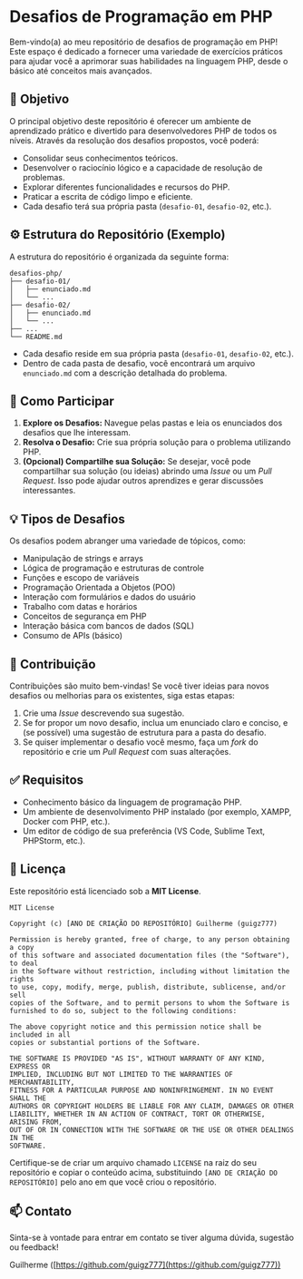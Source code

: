 # Desafios de Programação em PHP

Bem-vindo(a) ao meu repositório de desafios de programação em PHP! Este espaço é dedicado a fornecer uma variedade de exercícios práticos para ajudar você a aprimorar suas habilidades na linguagem PHP, desde o básico até conceitos mais avançados.

## 🎯 Objetivo

O principal objetivo deste repositório é oferecer um ambiente de aprendizado prático e divertido para desenvolvedores PHP de todos os níveis. Através da resolução dos desafios propostos, você poderá:

* Consolidar seus conhecimentos teóricos.
* Desenvolver o raciocínio lógico e a capacidade de resolução de problemas.
* Explorar diferentes funcionalidades e recursos do PHP.
* Praticar a escrita de código limpo e eficiente.
* Cada desafio terá sua própria pasta (`desafio-01`, `desafio-02`, etc.).

## ⚙️ Estrutura do Repositório (Exemplo)

A estrutura do repositório é organizada da seguinte forma:

```
desafios-php/
├── desafio-01/
│   ├── enunciado.md
│   └── ...
├── desafio-02/
│   ├── enunciado.md
│   └── ...
├── ...
└── README.md
```

* Cada desafio reside em sua própria pasta (`desafio-01`, `desafio-02`, etc.).
* Dentro de cada pasta de desafio, você encontrará um arquivo `enunciado.md` com a descrição detalhada do problema.

## 📝 Como Participar

1.  **Explore os Desafios:** Navegue pelas pastas e leia os enunciados dos desafios que lhe interessam.
2.  **Resolva o Desafio:** Crie sua própria solução para o problema utilizando PHP.
3.  **(Opcional) Compartilhe sua Solução:** Se desejar, você pode compartilhar sua solução (ou ideias) abrindo uma *Issue* ou um *Pull Request*. Isso pode ajudar outros aprendizes e gerar discussões interessantes.

## 💡 Tipos de Desafios

Os desafios podem abranger uma variedade de tópicos, como:

* Manipulação de strings e arrays
* Lógica de programação e estruturas de controle
* Funções e escopo de variáveis
* Programação Orientada a Objetos (POO)
* Interação com formulários e dados do usuário
* Trabalho com datas e horários
* Conceitos de segurança em PHP
* Interação básica com bancos de dados (SQL)
* Consumo de APIs (básico)

## 🤝 Contribuição

Contribuições são muito bem-vindas! Se você tiver ideias para novos desafios ou melhorias para os existentes, siga estas etapas:

1.  Crie uma *Issue* descrevendo sua sugestão.
2.  Se for propor um novo desafio, inclua um enunciado claro e conciso, e (se possível) uma sugestão de estrutura para a pasta do desafio.
3.  Se quiser implementar o desafio você mesmo, faça um *fork* do repositório e crie um *Pull Request* com suas alterações.

## ✅ Requisitos

* Conhecimento básico da linguagem de programação PHP.
* Um ambiente de desenvolvimento PHP instalado (por exemplo, XAMPP, Docker com PHP, etc.).
* Um editor de código de sua preferência (VS Code, Sublime Text, PHPStorm, etc.).

## 📄 Licença

Este repositório está licenciado sob a **MIT License**.

```
MIT License

Copyright (c) [ANO DE CRIAÇÃO DO REPOSITÓRIO] Guilherme (guigz777)

Permission is hereby granted, free of charge, to any person obtaining a copy
of this software and associated documentation files (the "Software"), to deal
in the Software without restriction, including without limitation the rights
to use, copy, modify, merge, publish, distribute, sublicense, and/or sell
copies of the Software, and to permit persons to whom the Software is
furnished to do so, subject to the following conditions:

The above copyright notice and this permission notice shall be included in all
copies or substantial portions of the Software.

THE SOFTWARE IS PROVIDED "AS IS", WITHOUT WARRANTY OF ANY KIND, EXPRESS OR
IMPLIED, INCLUDING BUT NOT LIMITED TO THE WARRANTIES OF MERCHANTABILITY,
FITNESS FOR A PARTICULAR PURPOSE AND NONINFRINGEMENT. IN NO EVENT SHALL THE
AUTHORS OR COPYRIGHT HOLDERS BE LIABLE FOR ANY CLAIM, DAMAGES OR OTHER
LIABILITY, WHETHER IN AN ACTION OF CONTRACT, TORT OR OTHERWISE, ARISING FROM,
OUT OF OR IN CONNECTION WITH THE SOFTWARE OR THE USE OR OTHER DEALINGS IN THE
SOFTWARE.
```

Certifique-se de criar um arquivo chamado `LICENSE` na raiz do seu repositório e copiar o conteúdo acima, substituindo `[ANO DE CRIAÇÃO DO REPOSITÓRIO]` pelo ano em que você criou o repositório.

## 📫 Contato

Sinta-se à vontade para entrar em contato se tiver alguma dúvida, sugestão ou feedback!

Guilherme ([https://github.com/guigz777](https://github.com/guigz777))
